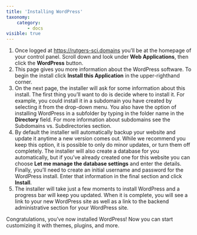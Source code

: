 ```yaml
---
title: 'Installing WordPress'
taxonomy:
    category:
        - docs
visible: true
---
```


1. Once logged at https://rutgers-sci.domains you’ll be at the homepage of your control panel. Scroll down and look under **Web Applications**, then click the **WordPress** button.
2. This page gives you more information about the WordPress software. To begin the install click **Install this Application** in the upper-righthand corner.
3. On the next page, the installer will ask for some information about this install. The first thing you’ll want to do is decide where to install it. For example, you could install it in a subdomain you have created by selecting it from the drop-down menu. You also have the option of installing WordPress in a subfolder by typing in the folder name in the **Directory** field. For more information about subdomains see the Subdomains vs. Subdirectories section.
4. By default the installer will automatically backup your website and update it anytime a new version comes out. While we recommend you keep this option, it is possible to only do minor updates, or turn them off completely. The installer will also create a database for you automatically, but if you’ve already created one for this website you can choose **Let me manage the database settings** and enter the details. Finally, you’ll need to create an initial username and password for the WordPress install. Enter that information in the final section and click **Install**.
5. The installer will take just a few moments to install WordPress and a progress bar will keep you updated. When it is complete, you will see a link to your new WordPress site as well as a link to the backend administrative section for your WordPress site.

Congratulations, you’ve now installed WordPress! Now you can start customizing it with themes, plugins, and more.
